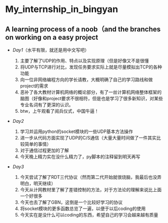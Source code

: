 # My_internship_in_bingyan
## A learning process of a noob（and the branches on working on a easy project
* *Day1*（水平有限，就还是用中文写吧）
  1. 主要了解了UDP的作用、特点以及实现原理（但是好像又不是很懂
  2. 将UDP与TCP进行对比，发现任务要求实际上就是尽量模拟出TCP的各种功能
  3. 向一位非网络编程方向的学长请教，大概明确了自己的学习路线和做project的需求
  4. 恶补了各大教材计算机网络的概论部分，有了一丝计算机网络整体框架的脑图（好像和project要求不很相符，但是也是学习了很多新知识，对某些专业名词有了更深的认识。
  5. btw，上午观看了阅兵仪式，中国牛逼！
* *Day2*
  1. 学习并运用python的socket模块的一些UDP基本方法操作
  2. 进一步从代码方面实现了UDP的C/S通信（大量大量时间做了一件其实比较简单的事情）
  3. 对于通信过程更加的了解
  4. 今天晚上精力实在没什么精力了，py脚本的注释留到明天再写
  
* *Day3*
  1. 今天尝试了解了RDT三代协议（然而第二代开始就很烧脑，我最后也没弄明白，明天继续）
  2. 今天从计网教材里了解了差错控制的方法，对于方法论的理解来说比上面一个好很多
  3. 今天也去了解了GBN，这倒是一个比较好学习的协议
  4. 将socket模块的更多函数总览了一遍，以便于以后coding的使用
  5. 今天实在是没什么可以coding的东西，希望自己的学习会越来越有质量
